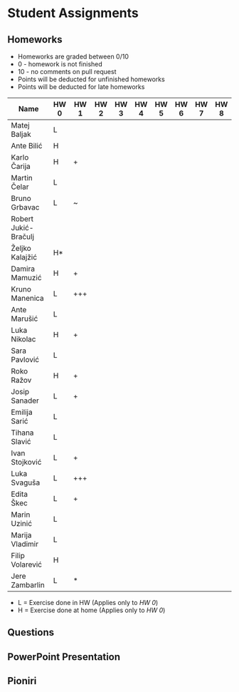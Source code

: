 # Student Assignments

## Homeworks

- Homeworks are graded between 0/10
- 0 - homework is not finished
- 10 - no comments on pull request
- Points will be deducted for unfinished homeworks
- Points will be deducted for late homeworks

| Name                 | HW  0  | HW  1 | HW  2 | HW  3 | HW  4 | HW  5 | HW  6 | HW  7 | HW  8 |
| -------------------- | ------ | ----- | ----- | ----- | ----- | ----- | ----- | ----- | ----- |
| Matej Baljak         |   L    |       |       |       |       |       |       |       |       |
| Ante Bilić           |   H    |       |       |       |       |       |       |       |       |
| Karlo Čarija         |   H    |   +   |       |       |       |       |       |       |       |
| Martin Čelar         |   L    |       |       |       |       |       |       |       |       |
| Bruno Grbavac        |   L    |   ~   |       |       |       |       |       |       |       |
| Robert Jukić-Bračulj |        |       |       |       |       |       |       |       |       |
| Željko Kalajžić      |   H\*  |       |       |       |       |       |       |       |       |
| Damira Mamuzić       |   H    |   +   |       |       |       |       |       |       |       |
| Kruno Manenica       |   L    |  +++  |       |       |       |       |       |       |       |
| Ante Marušić         |   L    |       |       |       |       |       |       |       |       |
| Luka Nikolac         |   H    |   +   |       |       |       |       |       |       |       |
| Sara Pavlović        |   L    |       |       |       |       |       |       |       |       |
| Roko Ražov           |   H    |   +   |       |       |       |       |       |       |       |
| Josip Sanader        |   L    |   +   |       |       |       |       |       |       |       |
| Emilija Sarić        |   L    |       |       |       |       |       |       |       |       |
| Tihana Slavić        |   L    |       |       |       |       |       |       |       |       |
| Ivan Stojković       |   L    |   +   |       |       |       |       |       |       |       |
| Luka Svaguša         |   L    |  +++  |       |       |       |       |       |       |       |
| Edita Škec           |   L    |   +   |       |       |       |       |       |       |       |
| Marin Uzinić         |   L    |       |       |       |       |       |       |       |       |
| Marija Vladimir      |   L    |       |       |       |       |       |       |       |       |
| Filip Volarević      |   H    |       |       |       |       |       |       |       |       |
| Jere Zambarlin       |   L    |   *   |       |       |       |       |       |       |       |

-  L = Exercise done in HW  (Applies only to *HW  0*)
-  H = Exercise done at home (Applies only to *HW  0*)

## Questions

## PowerPoint Presentation

## Pioniri
